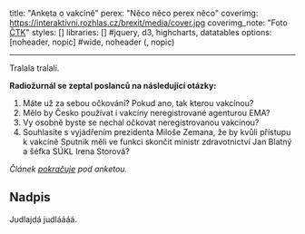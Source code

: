 title: "Anketa o vakcíně"
perex: "Něco něco perex něco"
coverimg: https://interaktivni.rozhlas.cz/brexit/media/cover.jpg
coverimg_note: "Foto <a href='https://ctk.cz'>ČTK</a>"
styles: []
libraries: [] #jquery, d3, highcharts, datatables
options: [noheader, nopic] #wide, noheader (, nopic)

---
Tralala tralalí.

**Radiožurnál se zeptal poslanců na následující otázky:**
1. Máte už za sebou očkování? Pokud ano, tak kterou vakcínou?
2. Mělo by Česko používat i vakcíny neregistrované agenturou EMA?
3. Vy osobně byste se nechal očkovat neregistrovanou vakcínou?
4. Souhlasíte s vyjádřením prezidenta Miloše Zemana, že by kvůli přístupu k vakcíně Sputnik měli ve funkci skončit ministr zdravotnictví Jan Blatný a šéfka SÚKL Irena Storová?

_Článek [pokračuje](#cont) pod anketou._

<wide>
<div id="anketa-wrapper"></div>
</wide>
<div id="cont"></div>

## Nadpis 

Judlajdá judláááá.
